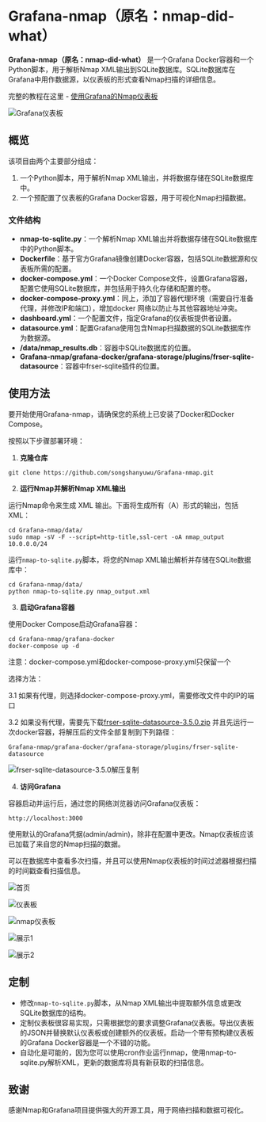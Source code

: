 # Grafana-nmap（原名：nmap-did-what）

**Grafana-nmap（原名：nmap-did-what）** 是一个Grafana Docker容器和一个Python脚本，用于解析Nmap XML输出到SQLite数据库。SQLite数据库在Grafana中用作数据源，以仪表板的形式查看Nmap扫描的详细信息。

完整的教程在这里 - [使用Grafana的Nmap仪表板](https://hackertarget.com/nmap-dashboard-with-grafana/)

![Grafana仪表板](https://hackertarget.com/images/nmap-grafana-dashboard.webp)

## 概览

该项目由两个主要部分组成：

1. 一个Python脚本，用于解析Nmap XML输出，并将数据存储在SQLite数据库中。
2. 一个预配置了仪表板的Grafana Docker容器，用于可视化Nmap扫描数据。

### 文件结构

- **nmap-to-sqlite.py**：一个解析Nmap XML输出并将数据存储在SQLite数据库中的Python脚本。
- **Dockerfile**：基于官方Grafana镜像创建Docker容器，包括SQLite数据源和仪表板所需的配置。
- **docker-compose.yml**：一个Docker Compose文件，设置Grafana容器，配置它使用SQLite数据库，并包括用于持久化存储和配置的卷。
- **docker-compose-proxy.yml**：同上，添加了容器代理环境（需要自行准备代理，并修改IP和端口），增加docker 网络以防止与其他容器地址冲突。
- **dashboard.yml**：一个配置文件，指定Grafana的仪表板提供者设置。
- **datasource.yml**：配置Grafana使用包含Nmap扫描数据的SQLite数据库作为数据源。
- **/data/nmap_results.db**：容器中SQLite数据库的位置。
- **Grafana-nmap/grafana-docker/grafana-storage/plugins/frser-sqlite-datasource**：容器中frser-sqlite插件的位置。

## 使用方法

要开始使用Grafana-nmap，请确保您的系统上已安装了Docker和Docker Compose。

按照以下步骤部署环境：

1. **克隆仓库**

```
git clone https://github.com/songshanyuwu/Grafana-nmap.git
```

2. **运行Nmap并解析Nmap XML输出**
   
运行Nmap命令来生成 XML 输出。下面将生成所有（A）形式的输出，包括 XML：

```
cd Grafana-nmap/data/
sudo nmap -sV -F --script=http-title,ssl-cert -oA nmap_output 10.0.0.0/24
```

运行`nmap-to-sqlite.py`脚本，将您的Nmap XML输出解析并存储在SQLite数据库中：

```
cd Grafana-nmap/data/
python nmap-to-sqlite.py nmap_output.xml
```

3. **启动Grafana容器**

使用Docker Compose启动Grafana容器：

```
cd Grafana-nmap/grafana-docker
docker-compose up -d
```

注意：docker-compose.yml和docker-compose-proxy.yml只保留一个

选择方法：

3.1 如果有代理，则选择docker-compose-proxy.yml，需要修改文件中的IP的端口

3.2 如果没有代理，需要先下载[frser-sqlite-datasource-3.5.0.zip](https://storage.googleapis.com/plugins-community/frser-sqlite-datasource/release/3.5.0/frser-sqlite-datasource-3.5.0.zip)
并且先运行一次docker容器，将解压后的文件全部复制到下列路径：

```
Grafana-nmap/grafana-docker/grafana-storage/plugins/frser-sqlite-datasource
```
![frser-sqlite-datasource-3.5.0解压复制](https://github.com/songshanyuwu/Grafana-nmap/blob/master/img/Snipaste_2024-07-12_09-32-32.png)

4. **访问Grafana**

容器启动并运行后，通过您的网络浏览器访问Grafana仪表板：

```
http://localhost:3000
```

使用默认的Grafana凭据(admin/admin)，除非在配置中更改。Nmap仪表板应该已加载了来自您的Nmap扫描的数据。

可以在数据库中查看多次扫描，并且可以使用Nmap仪表板的时间过滤器根据扫描的时间戳查看扫描信息。

![首页](https://github.com/songshanyuwu/Grafana-nmap/blob/master/img/Snipaste_2024-07-12_09-33-53.png)

![仪表板](https://github.com/songshanyuwu/Grafana-nmap/blob/master/img/Snipaste_2024-07-12_09-34-17.png)

![nmap仪表板](https://github.com/songshanyuwu/Grafana-nmap/blob/master/img/Snipaste_2024-07-12_09-34-49.png)

![展示1](https://github.com/songshanyuwu/Grafana-nmap/blob/master/img/Snipaste_2024-07-12_09-35-07.png)

![展示2](https://github.com/songshanyuwu/Grafana-nmap/blob/master/img/Snipaste_2024-07-12_09-37-05.png)


## 定制

- 修改`nmap-to-sqlite.py`脚本，从Nmap XML输出中提取额外信息或更改SQLite数据库的结构。
- 定制仪表板很容易实现，只需根据您的要求调整Grafana仪表板。导出仪表板的JSON并替换默认仪表板或创建额外的仪表板。启动一个带有预构建仪表板的Grafana Docker容器是一个不错的功能。
- 自动化是可能的，因为您可以使用cron作业运行nmap，使用nmap-to-sqlite.py解析XML，更新的数据库将具有新获取的扫描信息。

## 致谢

感谢Nmap和Grafana项目提供强大的开源工具，用于网络扫描和数据可视化。

